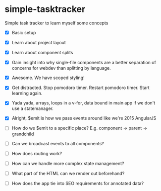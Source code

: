 # simple-tasktracker

Simple task tracker to learn myself some concepts

- [x] Basic setup
- [x] Learn about project layout
- [x] Learn about component splits
- [x] Gain insight into why single-file components are a better separation of concerns for webdev than splitting by language.
- [x] Awesome. We have scoped styling!
- [x] Get distracted. Stop pomodoro timer. Restart pomodoro timer. Start learning again.
- [x] Yada yada, arrays, loops in a v-for, data bound in main app if we don't use a statemanager.
- [x] Alright, $emit is how we pass events around like we're 2015 AngularJS
- [ ] How do we $emit to a specific place? E.g. component -> parent -> grandchild
- [ ] Can we broadcast events to all components?
- [ ] How does routing work?
- [ ] How can we handle more complex state management?
- [ ] What part of the HTML can we render out beforehand?
- [ ] How does the app tie into SEO requirements for annotated data?

